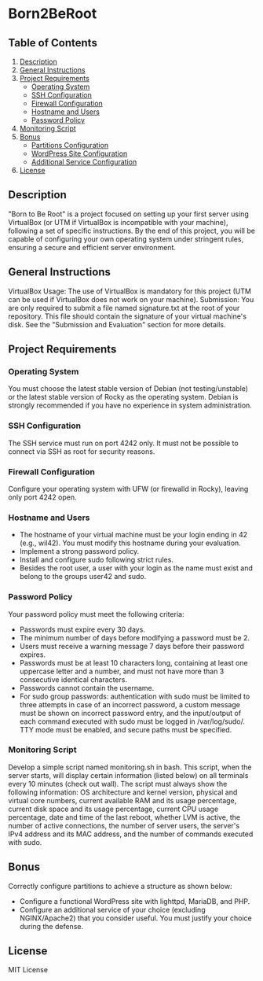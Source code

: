 # Born2BeRoot

##  Table of Contents
1. [Description](#description)
2. [General Instructions](#general-instructions)
3. [Project Requirements](#project-requirements)
   - [Operating System](#operating-system)
   - [SSH Configuration](#ssh-configuration)
   - [Firewall Configuration](#firewall-configuration)
   - [Hostname and Users](#hostname-and-users)
   - [Password Policy](#password-policy)
4. [Monitoring Script](#monitoring-script)
5. [Bonus](#bonus)
   - [Partitions Configuration](#partitions-configuration)
   - [WordPress Site Configuration](#wordpress-site-configuration)
   - [Additional Service Configuration](#additional-service-configuration)
6. [License](#license)


## Description

"Born to Be Root" is a project focused on setting up your first server using VirtualBox (or UTM if VirtualBox is incompatible with your machine), following a set of specific instructions. By the end of this project, you will be capable of configuring your own operating system under stringent rules, ensuring a secure and efficient server environment.

## General Instructions

VirtualBox Usage: The use of VirtualBox is mandatory for this project (UTM can be used if VirtualBox does not work on your machine).
Submission: You are only required to submit a file named signature.txt at the root of your repository. This file should contain the signature of your virtual machine's disk. See the "Submission and Evaluation" section for more details.

## Project Requirements

### Operating System

You must choose the latest stable version of Debian (not testing/unstable) or the latest stable version of Rocky as the operating system. Debian is strongly recommended if you have no experience in system administration.


### SSH Configuration

The SSH service must run on port 4242 only. It must not be possible to connect via SSH as root for security reasons.

### Firewall Configuration

Configure your operating system with UFW (or firewalld in Rocky), leaving only port 4242 open.

### Hostname and Users

- The hostname of your virtual machine must be your login ending in 42 (e.g., wil42). You must modify this hostname during your evaluation.
- Implement a strong password policy.
- Install and configure sudo following strict rules.
- Besides the root user, a user with your login as the name must exist and belong to the groups user42 and sudo.

### Password Policy

Your password policy must meet the following criteria:
- Passwords must expire every 30 days.
- The minimum number of days before modifying a password must be 2.
- Users must receive a warning message 7 days before their password expires.
- Passwords must be at least 10 characters long, containing at least one uppercase letter and a number, and must not have more than 3 consecutive identical characters.
- Passwords cannot contain the username.
- For sudo group passwords: authentication with sudo must be limited to three attempts in case of an incorrect password, a custom message must be shown on incorrect password entry, and the input/output of each command executed with sudo must be logged in /var/log/sudo/. TTY mode must be enabled, and secure paths must be specified.

### Monitoring Script

Develop a simple script named monitoring.sh in bash. This script, when the server starts, will display certain information (listed below) on all terminals every 10 minutes (check out wall). The script must always show the following information: OS architecture and kernel version, physical and virtual core numbers, current available RAM and its usage percentage, current disk space and its usage percentage, current CPU usage percentage, date and time of the last reboot, whether LVM is active, the number of active connections, the number of server users, the server's IPv4 address and its MAC address, and the number of commands executed with sudo.

## Bonus

Correctly configure partitions to achieve a structure as shown below:
- Configure a functional WordPress site with lighttpd, MariaDB, and PHP.
- Configure an additional service of your choice (excluding NGINX/Apache2) that you consider useful. You must justify your choice during the defense.

## License
MIT License

